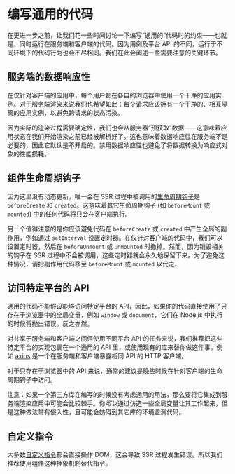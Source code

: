 # 编写通用的代码

在更进一步之前，让我们花一些时间讨论一下编写“通用的”代码时的约束——也就是，同时运行在服务端和客户端的代码。因为用例及平台 API 的不同，运行于不同环境下的代码行为也会不尽相同。我们在此会阐述一些需要注意的关键环节。

## 服务端的数据响应性

在仅针对客户端的应用中，每个用户都在各自的浏览器中使用一个干净的应用实例。对于服务端渲染来说我们也希望如此：每个请求应该拥有一个干净的、相互隔离的应用实例，以避免跨请求的状态污染。

因为实际的渲染过程需要确定性，我们也会从服务器“预获取”数据——这意味着应用状态在我们开始渲染之前已经被解析好了。这也意味着数据响应性在服务端不是必要的，因此它默认是不开启的。禁用数据响应性也避免了将数据转换为响应式对象的性能损耗。

## 组件生命周期钩子

因为这里没有动态更新，唯一会在 SSR 过程中被调用的[生命周期钩子](/guide/instance.html#生命周期钩子)是 `beforeCreate` 和 `created`。这意味着其它生命周期钩子 (如 `beforeMount` 或 `mounted`) 中的任何代码将只会在客户端执行。

另一个值得注意的是你应该避免代码在 `beforeCreate` 或 `created` 中产生全局的副作用，例如通过 `setInterval` 设置定时器。在仅针对客户端的代码中，我们可以设置定时器，然后在 `beforeUnmount` 或 `unmounted` 时撤掉。然而，因为销毁相关的钩子在 SSR 过程中不会被调用，这些定时器就会永久地保留下来。为了避免这种情况，请把副作用代码移至 `beforeMount` 或 `mounted` 以代之。

## 访问特定平台的 API

通用的代码不能假设能够访问特定平台的 API，因此，如果你的代码直接使用了只存在于浏览器中的全局变量，例如 `window` 或 `document`，它们在 Node.js 中执行的时候将抛出错误。反之亦然。

对共享于服务端和客户端之间但使用不同平台 API 的任务来说，我们推荐把这些特定平台的实现包裹在一个通用的 API 里，或使用现有的库来替你做这件事。例如 [axios](https://github.com/axios/axios) 是一个在服务端和客户端暴露相同 API 的 HTTP 客户端。

对于只存在于浏览器中的 API 来说，通常的建议是晚些时候在针对客户端的生命周期钩子中访问。

注意：如果一个第三方库在编写的时候没有考虑通用的用法，那么要将它集成到服务端渲染应用中可能会比较棘手。你*可以*通过仿造一些全局变量让其工作起来，但是这种做法带有侵入性，且可能会妨碍到其它库的环境监测代码。

## 自定义指令

大多数[自定义指令](/guide/custom-directive.html#自定义指令)都会直接操作 DOM，这会导致 SSR 过程发生错误。所以我们推荐使用组件这种抽象机制替代指令。
